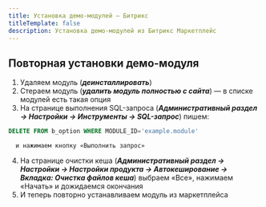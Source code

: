 ```yaml
---
title: Установка демо-модулей — Битрикс
titleTemplate: false
description: Установка демо-модулей из Битрикс Маркетплейс
---
```


## Повторная установки демо-модуля
1. Удаляем модуль (***деинсталлировать***)
2. Стераем модуль (***удалить модуль полностью с сайта***) — в списке модулей есть такая опция
3. На странице выполнения SQL-запроса (***Административный раздел → Настройки → Инструменты → SQL-запрос***) пишем: 
```sql
DELETE FROM b_option WHERE MODULE_ID='example.module'
```
      и нажимаем кнопку «Выполнить запрос»
4. На странице очистки кеша (***Административный раздел → Настройки → Настройки продукта → Автокеширование → Вкладка: Очистка файлов кеша***) выбраем «Все», нажимаем «Начать» и дожидаемся окончания
5. И теперь повторно устанавливаем модуль из маркетплейса


